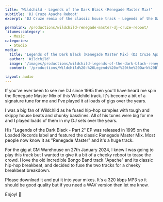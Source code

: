 ```yaml
---
title: 'Wildchild - Legends of the Dark Black (Renegade Master Mix)'
subtitle: 'DJ Cruze Apache Reboot'
excerpt: 'DJ Cruze remix of the classic house track - Legends of the Dark Black (Renegade Master Mix) by Wildchild'

permalink: /productions/wildchild-renegade-master-dj-cruze-reboot/
'itunes:category':
  - Music
categories:
  - Studio
media:
  title: 'Legends of the Dark Black (Renegade Master Mix) (DJ Cruze Apache Reboot)'
  author: 'Wildchild'
  image: '/images/productions/wildchild-legends-of-the-dark-black-renegade-master-dj-cruze-apache-reboot.jpg'
  content: '/productions/Wildchild%20-%20Legends%20of%20the%20Dark%20Black%20%28Renegade%20Master%20Mix%29%20%28DJ%20Cruze%20Apache%20Reboot%29.mp3'

layout: audio
---
```


If you've ever been to see me DJ since 1995 then you'll have heard me spin the Renegade Master Mix of this Wildchild track. It's become a bit of a signature tune for me and I've played it at loads of gigs over the years.

I was a big fan of Wildchild as he fused hip-hop samples with tough and skippy house beats and chunky basslines. All of his tunes were big for me and I played loads of them in my DJ sets over the years.

His "Legends of the Dark Black - Part 2" EP was released in 1995 on the Loaded Records label and featured the classic Renegade Master Mix. Most people now know it as "Renegade Master" and it's a huge track.

For the gig at GM Warehouse on 27th January 2024, I knew I was going to play this track but I wanted to give it a bit of a cheeky reboot to tease the crowd. I love the old Incredible Bongo Band track "Apache" and its classic hip-hop breakbeat, and decided to fuse the two tracks for a cheeky breakbeat breakdown.

Please download it and put it into your mixes. It's a 320 kbps MP3 so it should be good quality but if you need a WAV version then let me know.

Enjoy! 🎉

